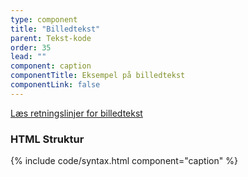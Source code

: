 ```yaml
---
type: component
title: "Billedtekst"
parent: Tekst-kode
order: 35
lead: ""
component: caption
componentTitle: Eksempel på billedtekst
componentLink: false
---
```


<a href="/design/typografi/tekst/#billedtekst-retningslinjer">Læs retningslinjer for billedtekst</a>

### HTML Struktur

{% include code/syntax.html component="caption" %}
